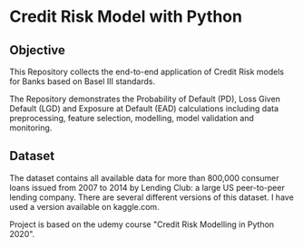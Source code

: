 # Credit Risk Model with Python

## Objective
This Repository collects the end-to-end application of Credit Risk models for Banks based on Basel III standards. 

The Repository demonstrates the Probability of Default (PD), Loss Given Default (LGD) and Exposure at Default (EAD) calculations including data preprocessing, feature selection, modelling, model validation and monitoring. 

## Dataset
The dataset contains all available data for more than 800,000 consumer loans issued from 2007 to 2014 by Lending Club: a large US peer-to-peer lending company. There are several different versions of this dataset. I have used a version available on kaggle.com.

Project is based on the udemy course "Credit Risk Modelling in Python 2020".
